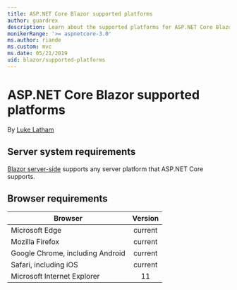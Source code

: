 ```yaml
---
title: ASP.NET Core Blazor supported platforms
author: guardrex
description: Learn about the supported platforms for ASP.NET Core Blazor.
monikerRange: '>= aspnetcore-3.0'
ms.author: riande
ms.custom: mvc
ms.date: 05/21/2019
uid: blazor/supported-platforms
---
```

# ASP.NET Core Blazor supported platforms

By [Luke Latham](https://github.com/guardrex)

## Server system requirements

[Blazor server-side](xref:blazor/hosting-models#server-side) supports any server platform that ASP.NET Core supports.

## Browser requirements

| Browser                          | Version |
| -------------------------------- | :-----: |
| Microsoft Edge                   | current |
| Mozilla Firefox                  | current |
| Google Chrome, including Android | current |
| Safari, including iOS            | current |
| Microsoft Internet Explorer      | 11      |
